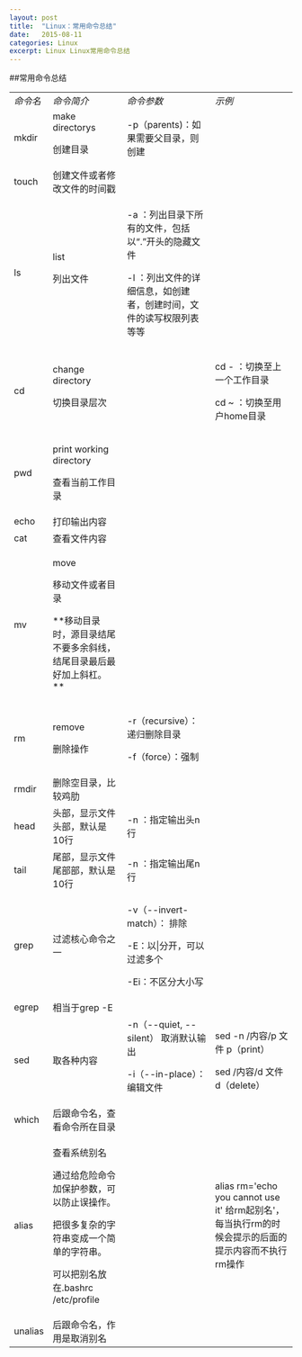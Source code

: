 ```yaml
---
layout: post
title:  "Linux：常用命令总结"
date:   2015-08-11
categories: Linux
excerpt: Linux Linux常用命令总结
---
```


##常用命令总结
<table>
<tbody>
<tr>
<td><em>命令名</em></td>
<td><em>命令简介</em></td>
<td><em>命令参数</em></td>
<td><em>示例</em></td>
</tr>

<tr>
<td>mkdir</td>
<td>make directorys<p>创建目录</td>
<td> -p（parents)：如果需要父目录，则创建</td>
<td></td>
</tr>

<tr>
<td>touch</td>
<td>创建文件或者修改文件的时间戳</td>
<td></td>
<td></td>
</tr>

<tr>
<td>ls</td>
<td>list<p>列出文件</td>
<td><p>-a ：列出目录下所有的文件，包括以“.”开头的隐藏文件<p>-l ：列出文件的详细信息，如创建者，创建时间，文件的读写权限列表等等</td>
<td></td>
</tr>

<tr>
<td>cd</td>
<td>change directory<p>切换目录层次</td>
<td></td>
<td><p>cd - ：切换至上一个工作目录<p>cd ~ ：切换至用户home目录</td>
</tr>

<tr>
<td>pwd</td>
<td><p>print working directory<p>查看当前工作目录</td>
<td></td>
<td></td>
</tr>

<tr> 
<td>echo</td>  
<td>打印输出内容</td>  
<td></td>
<td></td>
</tr>

<tr> 
<td>cat</td>  
<td>查看文件内容</td>  
<td></td>
<td></td>
</tr>

<tr> 
<td>mv</td>  
<td><p>move<p>移动文件或者目录<p>**移动目录时，源目录结尾不要多余斜线，结尾目录最后最好加上斜杠。**</td>  
<td></td>
<td></td>
</tr>

<tr> 
<td>rm</td>  
<td><p>remove<p>删除操作</td>  
<td><p>-r（recursive）：递归删除目录 <p>-f（force）：强制</td>
<td></td>
</tr>

<tr> 
<td>rmdir</td>  
<td>删除空目录，比较鸡肋</td>  
<td></td>
<td></td>
</tr>

<tr> 
<td>head</td>  
<td>头部，显示文件头部，默认是10行</td>  
<td>-n ：指定输出头n行</td>
<td></td>
</tr>

<tr> 
<td>tail</td>  
<td>尾部，显示文件尾部部，默认是10行</td>  
<td>-n ：指定输出尾n行</td>
<td></td>
</tr>

<tr> 
<td>grep</td>  
<td>过滤核心命令之一</td>  
<td><p>-v（--invert-match）： 排除 <p> -E：以|分开，可以过滤多个 <p>-Ei：不区分大小写</td>
<td></td>
</tr>

<tr> 
<td>egrep</td>  
<td>相当于grep -E</td>  
<td></td>
<td></td>
</tr>

<tr> 
<td>sed</td>  
<td>取各种内容</td>  
<td> -n（--quiet, --silent） 取消默认输出 <p> -i（--in-place）： 编辑文件</td>
<td><p>sed -n /内容/p 文件    p（print）<p>sed /内容/d 文件    d（delete）</td>
</tr>

<tr> 
<td>which</td>  
<td>后跟命令名，查看命令所在目录</td>  
<td></td>
<td></td>
</tr>

<tr> 
<td>alias</td>  
<td><p>查看系统别名<p>通过给危险命令加保护参数，可以防止误操作。<p>把很多复杂的字符串变成一个简单的字符串。<p>可以把别名放在.bashrc /etc/profile</td>  
<td></td>
<td>alias rm='echo you cannot use it' 给rm起别名'，每当执行rm的时候会提示的后面的提示内容而不执行rm操作</td>
</tr>

<tr> 
<td>unalias</td>  
<td>后跟命令名，作用是取消别名</td>  
<td></td>
<td></td>
</tr>

</tbody>
</table>